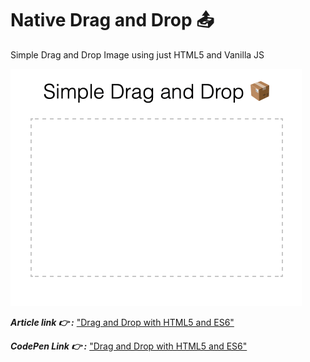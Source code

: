 # Native Drag and Drop 📤

Simple Drag and Drop Image using just HTML5 and Vanilla JS

![](img/drop.gif)

**_Article link 👉 :_** ["Drag and Drop with HTML5 and ES6"](#)

**_CodePen Link 👉 :_** ["Drag and Drop with HTML5 and ES6"](https://codepen.io/sarthology/pen/mdEZmEN)
